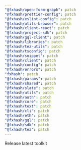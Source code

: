 ```yaml
---
"@fxhash/open-form-graph": patch
"@fxhash/prettier-config": patch
"@fxhash/eslint-config": patch
"@fxhash/utils-browser": patch
"@fxhash/client-react": patch
"@fxhash/project-sdk": patch
"@fxhash/gql-client": patch
"@fxhash/libraries": patch
"@fxhash/tez-utils": patch
"@fxhash/tsconfig": patch
"@fxhash/snippet": patch
"@fxhash/client": patch
"@fxhash/config": patch
"@fxhash/errors": patch
"fxhash": patch
"@fxhash/params": patch
"@fxhash/shared": patch
"@fxhash/slate": patch
"@fxhash/utils": patch
"@fxhash/auth": patch
"@fxhash/core": patch
"@fxhash/text": patch
"@fxhash/cli": patch
"@fxhash/eth": patch
"@fxhash/gql": patch
"@fxhash/sdk": patch
"@fxhash/tez": patch
---
```


Release latest toolkit
